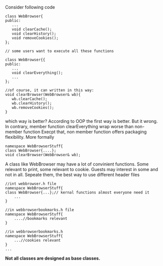  Consider following code
 ```
 class WebBrowser{
 public:
	...
	void clearCache();
	void clearHistory();
	void removeCookies();
};

// some users want to execute all these functions

class WebBrowser{{
public:
	...
	void clearEverything();
	...
};

//of course, it can written in this way:
void clearBrowser(WebBrowser& wb){
	wb.clearCache();
	wb.clearHistory();
	wb.removeCookies();
}
```
which way is better?
According to OOP the first way is better. But it wrong. In contrary,
member function clearEverything wrap worse than non-member function
Execpt that, non member function offers packaging flexibility.
More formally 
```
namespace WebBrowserStuff{
class WebBrowser{....};
void clearBrowser(WebBrowser& wb);
```
A class like WebBrowser may have a lot of convinient functions.
Some relevant to print, some relevant to cookie. Guests may interest in 
some and not in all. Sepeate them, the best way to use different header files
```
//int webbrowser.h file
namespace WebBrowserStuff{
class WebBrowser{...};// kernal functions almost everyone need it
	...
}
```
```
//in webbrowserbookmarks.h file
namespace WebBrowserStuff{
	....//bookmarks relevant
}
```
```
//in webbrowserbookmarks.h
namespace WebBrowserStuff{
	...//cookies relevant
}
...
```
**Not all classes are designed as base classes.**